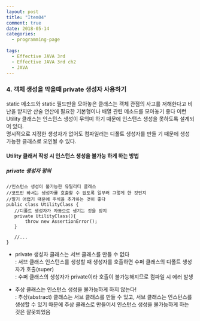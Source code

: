 ```yaml
---
layout: post
title: "Item04"
comment: true
date: 2018-05-14
categories:
  - programming-page
  
tags:
  - Effective JAVA 3rd
  - Effective JAVA 3rd ch2
  - JAVA
---
```


### 4. 객체 생성을 막을때 private 생성자 사용하기
static 메소드와 static 필드만을 모아놓은 클래스는 객체 관점의 사고를 저해한다고 비난을 받지만 산술 연산에 필요한 기본형이나 배열 관련 메소드를 모아놓기 좋다 
이런 Utility 클래스는 인스턴스 생성이 무의미 하기 때문에 인스턴스 생성을 못하도록 설계되어 있다.  
명시적으로 지정한 생성자가 없어도 컴파일러는 디폴트 생성자를 만들 기 때문에 생성 가능한 클래스로 오인될 수 있다.

#### Utility 클래서 작성 시 인스턴스 생성을 불가능 하게 하는 방법 

##### private 생성자 정의
```
//인스턴스 생성이 불가능한 유틸리티 클래스
//코드만 봐서는 생성자를 호출할 수 없도록 일부러 그렇게 한 것인지 
//알기 어렵기 때문에 주석을 추가하는 것이 좋다
public class UtilityClass {
   //디폴트 생성자가 자동으로 생기는 것을 방지
   private UtilityClass(){
       throw new AssertionError();
   }
   
   //...
}
```

  *  private 생성자 클래스는 서브 클래스를 만들 수 없다  
    : 서브 클래스 인스턴스를 생성할 때 생성자를 호출하면 수퍼 클래스의 디폴트 생성자가 호출(super)  
    : 수퍼 클래스의 생성자가 private이라 호출이 불가능해지므로 컴파일 시 에러 발생

  * 추상 클래스는 인스턴스 생성을 불가능하게 하지 않는다!  
    : 추상(abstract) 클래스는 서브 클래스를 만들 수 있고, 서브 클래스는 인스턴스를 생성할 수 있기 때문에 추상 클래스로 만들어서 인스턴스 생성을 불가능하게 하는 것은 잘못되었음